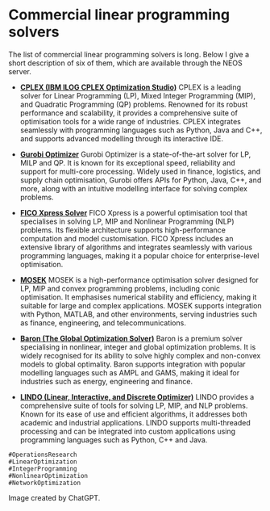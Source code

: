 # Commercial linear programming solvers

The list of commercial linear programming solvers is long. Below I give a short description of six of them, which are available through the NEOS server.


+ [**CPLEX (IBM ILOG CPLEX Optimization Studio)**](https://www.ibm.com/products/ilog-cplex-optimization-studio)
CPLEX is a leading solver for Linear Programming (LP), Mixed Integer Programming (MIP), and Quadratic Programming (QP) problems. Renowned for its robust performance and scalability, it provides a comprehensive suite of optimisation tools for a wide range of industries. CPLEX integrates seamlessly with programming languages such as Python, Java and C++, and supports advanced modelling through its interactive IDE.


+ [**Gurobi Optimizer**](https://www.gurobi.com/solutions/gurobi-optimizer/)
Gurobi Optimizer is a state-of-the-art solver for LP, MILP and QP. It is known for its exceptional speed, reliability and support for multi-core processing. Widely used in finance, logistics, and supply chain optimisation, Gurobi offers APIs for Python, Java, C++, and more, along with an intuitive modelling interface for solving complex problems.


+ [**FICO Xpress Solver**](https://www.fico.com/en/products/fico-xpress-optimization)
FICO Xpress is a powerful optimisation tool that specialises in solving LP, MIP and Nonlinear Programming (NLP) problems. Its flexible architecture supports high-performance computation and model customisation. FICO Xpress includes an extensive library of algorithms and integrates seamlessly with various programming languages, making it a popular choice for enterprise-level optimisation.


+ [**MOSEK**](https://www.mosek.com/)
MOSEK is a high-performance optimisation solver designed for LP, MIP and convex programming problems, including conic optimisation. It emphasises numerical stability and efficiency, making it suitable for large and complex applications. MOSEK supports integration with Python, MATLAB, and other environments, serving industries such as finance, engineering, and telecommunications.


+ [**Baron (The Global Optimization Solver)**](https://minlp.com/)
Baron is a premium solver specialising in nonlinear, integer and global optimization problems. It is widely recognised for its ability to solve highly complex and non-convex models to global optimality. Baron supports integration with popular modelling languages such as AMPL and GAMS, making it ideal for industries such as energy, engineering and finance.


+ [**LINDO (Linear, Interactive, and Discrete Optimizer)**](https://www.lindo.com/)
LINDO provides a comprehensive suite of tools for solving LP, MIP, and NLP problems. Known for its ease of use and efficient algorithms, it addresses both academic and industrial applications. LINDO supports multi-threaded processing and can be integrated into custom applications using programming languages such as Python, C++ and Java.


```
#OperationsResearch
#LinearOptimization
#IntegerProgramming
#NonlinearOptimization
#NetworkOptimization
```

Image created by ChatGPT.

 
